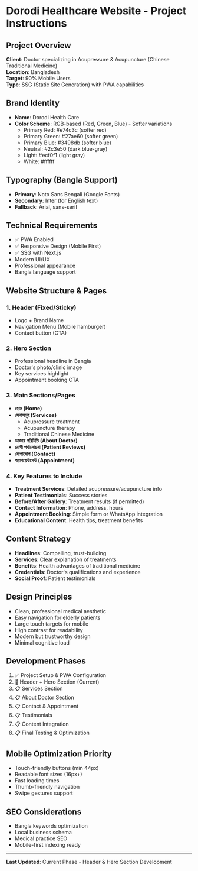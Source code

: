 # Dorodi Healthcare Website - Project Instructions

## Project Overview
**Client**: Doctor specializing in Acupressure & Acupuncture (Chinese Traditional Medicine)  
**Location**: Bangladesh  
**Target**: 90% Mobile Users  
**Type**: SSG (Static Site Generation) with PWA capabilities  

## Brand Identity
- **Name**: Dorodi Health Care
- **Color Scheme**: RGB-based (Red, Green, Blue) - Softer variations
  - Primary Red: #e74c3c (softer red)
  - Primary Green: #27ae60 (softer green) 
  - Primary Blue: #3498db (softer blue)
  - Neutral: #2c3e50 (dark blue-gray)
  - Light: #ecf0f1 (light gray)
  - White: #ffffff

## Typography (Bangla Support)
- **Primary**: Noto Sans Bengali (Google Fonts)
- **Secondary**: Inter (for English text)
- **Fallback**: Arial, sans-serif

## Technical Requirements
- ✅ PWA Enabled
- ✅ Responsive Design (Mobile First)
- ✅ SSG with Next.js
- Modern UI/UX
- Professional appearance
- Bangla language support

## Website Structure & Pages

### 1. Header (Fixed/Sticky)
- Logo + Brand Name
- Navigation Menu (Mobile hamburger)
- Contact button (CTA)

### 2. Hero Section
- Professional headline in Bangla
- Doctor's photo/clinic image
- Key services highlight
- Appointment booking CTA

### 3. Main Sections/Pages
- **হোম (Home)**
- **সেবাসমূহ (Services)**
  - Acupressure treatment
  - Acupuncture therapy
  - Traditional Chinese Medicine
- **ডাক্তার পরিচিতি (About Doctor)**
- **রোগী পর্যালোচনা (Patient Reviews)**
- **যোগাযোগ (Contact)**
- **অ্যাপয়েন্টমেন্ট (Appointment)**

### 4. Key Features to Include
- **Treatment Services**: Detailed acupressure/acupuncture info
- **Patient Testimonials**: Success stories
- **Before/After Gallery**: Treatment results (if permitted)
- **Contact Information**: Phone, address, hours
- **Appointment Booking**: Simple form or WhatsApp integration
- **Educational Content**: Health tips, treatment benefits

## Content Strategy
- **Headlines**: Compelling, trust-building
- **Services**: Clear explanation of treatments
- **Benefits**: Health advantages of traditional medicine
- **Credentials**: Doctor's qualifications and experience
- **Social Proof**: Patient testimonials

## Design Principles
- Clean, professional medical aesthetic
- Easy navigation for elderly patients
- Large touch targets for mobile
- High contrast for readability
- Modern but trustworthy design
- Minimal cognitive load

## Development Phases
1. ✅ Project Setup & PWA Configuration
2. 🔄 Header + Hero Section (Current)
3. 📋 Services Section
4. 📋 About Doctor Section  
5. 📋 Contact & Appointment
6. 📋 Testimonials
7. 📋 Content Integration
8. 📋 Final Testing & Optimization

## Mobile Optimization Priority
- Touch-friendly buttons (min 44px)
- Readable font sizes (16px+)
- Fast loading times
- Thumb-friendly navigation
- Swipe gestures support

## SEO Considerations
- Bangla keywords optimization
- Local business schema
- Medical practice SEO
- Mobile-first indexing ready

---
**Last Updated**: Current Phase - Header & Hero Section Development